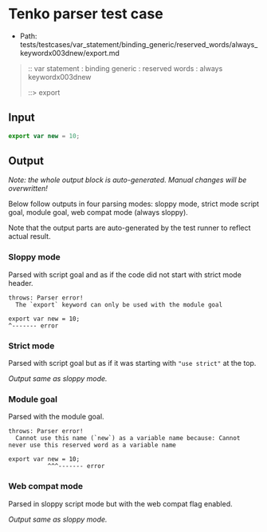 # Tenko parser test case

- Path: tests/testcases/var_statement/binding_generic/reserved_words/always_keywordx003dnew/export.md

> :: var statement : binding generic : reserved words : always keywordx003dnew
>
> ::> export

## Input

`````js
export var new = 10;
`````

## Output

_Note: the whole output block is auto-generated. Manual changes will be overwritten!_

Below follow outputs in four parsing modes: sloppy mode, strict mode script goal, module goal, web compat mode (always sloppy).

Note that the output parts are auto-generated by the test runner to reflect actual result.

### Sloppy mode

Parsed with script goal and as if the code did not start with strict mode header.

`````
throws: Parser error!
  The `export` keyword can only be used with the module goal

export var new = 10;
^------- error
`````

### Strict mode

Parsed with script goal but as if it was starting with `"use strict"` at the top.

_Output same as sloppy mode._

### Module goal

Parsed with the module goal.

`````
throws: Parser error!
  Cannot use this name (`new`) as a variable name because: Cannot never use this reserved word as a variable name

export var new = 10;
           ^^^------- error
`````


### Web compat mode

Parsed in sloppy script mode but with the web compat flag enabled.

_Output same as sloppy mode._
